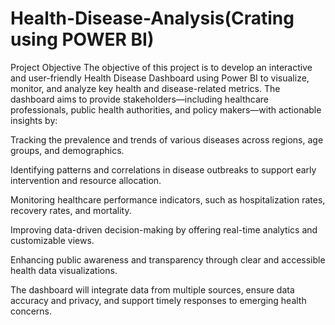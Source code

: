 # Health-Disease-Analysis(Crating using POWER BI)
Project Objective
The objective of this project is to develop an interactive and user-friendly Health Disease Dashboard using Power BI to visualize, monitor, and analyze key health and disease-related metrics. The dashboard aims to provide stakeholders—including healthcare professionals, public health authorities, and policy makers—with actionable insights by:

Tracking the prevalence and trends of various diseases across regions, age groups, and demographics.

Identifying patterns and correlations in disease outbreaks to support early intervention and resource allocation.

Monitoring healthcare performance indicators, such as hospitalization rates, recovery rates, and mortality.

Improving data-driven decision-making by offering real-time analytics and customizable views.

Enhancing public awareness and transparency through clear and accessible health data visualizations.

The dashboard will integrate data from multiple sources, ensure data accuracy and privacy, and support timely responses to emerging health concerns.
